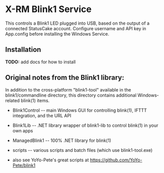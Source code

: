 X-RM Blink1 Service
=============

This controls a Blink1 LED plugged into USB, based on the output of a connected StatusCake account.
Configure username and API key in App.config before installing the Windows Service.

## Installation

**TODO:** add docs for how to install




## Original notes from the Blink1 library:


In addition to the cross-platform "blink1-tool" available in the blink1/commandline directory, 
this directory contains additional Windows-related blink(1) items.


- Blink1Control -- main Windows GUI for controlling blink(1), IFTTT integration, and the URL API

- Blink1Lib -- .NET library wrapper of blink1-lib to control blink(1) in your own apps

- ManagedBlink1 -- 100% .NET library for blink(1)

- scripts -- various scripts and batch files (which use blink1-tool.exe)

- also see YoYo-Pete's great scripts at https://github.com/YoYo-Pete/blink1


